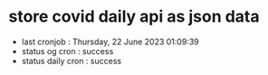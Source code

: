 # store covid daily api as json data

- last cronjob : Thursday, 22 June 2023 01:09:39
- status og cron : success
- status daily cron : success
      
      